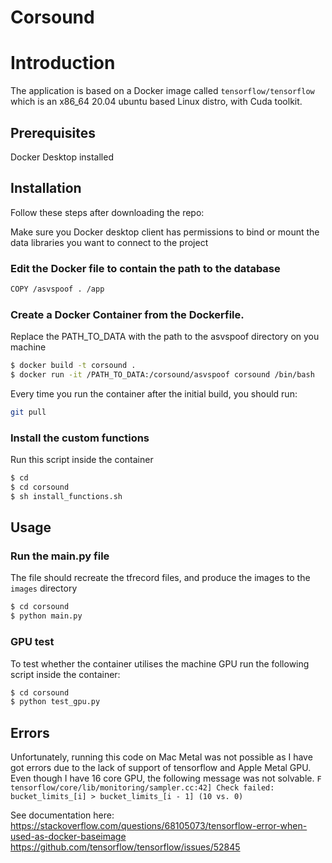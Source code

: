 # Corsound

# Introduction
The application is based on a Docker image called `tensorflow/tensorflow`
which is an x86_64 20.04 ubuntu based Linux distro, with Cuda toolkit.


## Prerequisites 
Docker Desktop installed



## Installation

Follow these steps after downloading the repo:

Make sure you Docker desktop client has permissions to bind or mount the data libraries you want to connect to the project


### Edit the Docker file to contain the path to the database 
````bash
COPY /asvspoof . /app
````
### Create a Docker Container from the Dockerfile. 
Replace the PATH_TO_DATA with the path to the asvspoof directory on you machine
````bash
$ docker build -t corsound .
$ docker run -it /PATH_TO_DATA:/corsound/asvspoof corsound /bin/bash    
````

Every time you run the container after the initial build, you should run:

```bash
git pull
```
### Install the custom functions 
Run this script inside the container
````bash
$ cd
$ cd corsound
$ sh install_functions.sh
````

## Usage
### Run the main.py file
The file should recreate the tfrecord files, and produce the images to the `images` directory
````bash
$ cd corsound
$ python main.py
````

### GPU test
To test whether the container utilises the machine GPU run the following script inside the container:
````bash
$ cd corsound
$ python test_gpu.py
````

## Errors
Unfortunately, running this code on Mac Metal was not possible as I have got errors
due to the lack of support of tensorflow and Apple Metal GPU.
Even though I have 16 core GPU, the following message was not solvable.
``F tensorflow/core/lib/monitoring/sampler.cc:42] Check failed: bucket_limits_[i] > bucket_limits_[i - 1] (10 vs. 0)
``

See documentation here:
https://stackoverflow.com/questions/68105073/tensorflow-error-when-used-as-docker-baseimage
https://github.com/tensorflow/tensorflow/issues/52845
